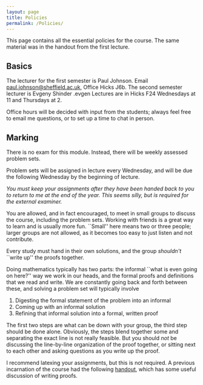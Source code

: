 ```yaml
---
layout: page
title: Policies
permalink: /Policies/
---
```


This page contains all the essential policies for the course.  The same material was in the handout from the first lecture.

Basics
------
The lecturer for the first semester is Paul Johnson.  Email paul.johnson@sheffield.ac.uk, Office Hicks J6b.  The second semester lecturer is Evgeny Shinder
.evgen
Lectures are in Hicks F24 Wednesdays at 11 and Thursdays at 2.

Office hours will be decided with input from the students; always feel free to email me questions, or to set up a time to chat in person.

Marking
-------

There is no exam for this module.  Instead, there will be weekly assessed problem sets.

Problem sets will be assigned in lecture every Wednesday, and will be due the following Wednesday by the beginning of lecture.  

*You must keep your assignments after they have been handed back to you to return to me at the end of the year.  This seems silly, but is required for the external examiner.*

You are allowed, and in fact encouraged, to meet in small groups to discuss the course, including the problem sets.  Working with friends is a great way to learn and is usually more fun.  ``Small'' here means two or three people; larger groups are not allowed, as it becomes too easy to just listen and not contribute.  

Every study must hand in their own solutions, and the group *shouldn't* ``write up'' the proofs together.

Doing mathematics typically has two parts: the informal ``what is even going on here?'' way we work in our heads, and the formal proofs and definitions that we read and write.  We are constantly going back and forth between these, and solving a problem set will typically involve
1. Digesting the formal statement of the problem into an informal 
2. Coming up with an informal solution
3. Refining that informal solution into a formal, written proof

The first two steps are what can be down with your group, the third step should be done alone.   Obviously, the steps blend together some and separating the exact line is not really feasible.  But you should *not* be discussing the line-by-line organization of the proof together, or sitting next to each other and asking questions as you write up the proof.

I recommend latexing your assignments, but this is not required.  A previous incarnation of the course had the following [handout](../mas439problemguidelines.pdf), which has some useful discussion of writing proofs.